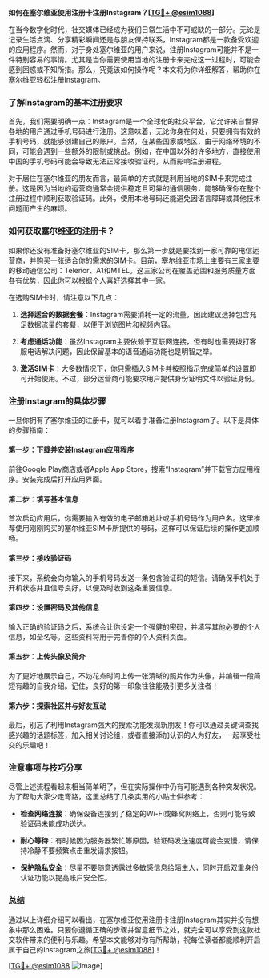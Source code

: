 **如何在塞尔维亚使用注册卡注册Instagram？[[TG💪+ @esim1088](https://t.me/s/esim1088)]**

在当今数字化时代，社交媒体已经成为我们日常生活中不可或缺的一部分。无论是记录生活点滴、分享精彩瞬间还是与朋友保持联系，Instagram都是一款备受欢迎的应用程序。然而，对于身处塞尔维亚的用户来说，注册Instagram可能并不是一件特别容易的事情。尤其是当你需要使用当地的注册卡来完成这一过程时，可能会感到困惑或不知所措。那么，究竟该如何操作呢？本文将为你详细解答，帮助你在塞尔维亚轻松注册Instagram。

### 了解Instagram的基本注册要求

首先，我们需要明确一点：Instagram是一个全球化的社交平台，它允许来自世界各地的用户通过手机号码进行注册。这意味着，无论你身在何处，只要拥有有效的手机号码，就能够创建自己的账户。当然，在某些国家或地区，由于网络环境的不同，可能会遇到一些额外的限制或挑战。例如，在中国以外的许多地方，直接使用中国的手机号码可能会导致无法正常接收验证码，从而影响注册进程。

对于居住在塞尔维亚的朋友而言，最简单的方式就是利用当地的SIM卡来完成注册。这是因为当地的运营商通常会提供稳定且可靠的通信服务，能够确保你在整个注册过程中顺利获取验证码。此外，使用本地号码还能避免因语言障碍或其他技术问题而产生的麻烦。

### 如何获取塞尔维亚的注册卡？

如果你还没有准备好塞尔维亚的SIM卡，那么第一步就是要找到一家可靠的电信运营商，并购买一张适合你的需求的SIM卡。目前，塞尔维亚市场上主要有三家主要的移动通信公司：Telenor、A1和MTEL。这三家公司在覆盖范围和服务质量方面各有优势，因此你可以根据个人喜好选择其中一家。

在选购SIM卡时，请注意以下几点：

1. **选择适合的数据套餐**：Instagram需要消耗一定的流量，因此建议选择包含充足数据流量的套餐，以便于浏览图片和视频内容。
   
2. **考虑通话功能**：虽然Instagram主要依赖于互联网连接，但有时也需要拨打客服电话解决问题，因此保留基本的语音通话功能也是明智之举。

3. **激活SIM卡**：大多数情况下，你只需插入SIM卡并按照指示完成简单的设置即可开始使用。不过，部分运营商可能要求用户提供身份证明文件以验证身份。

### 注册Instagram的具体步骤

一旦你拥有了塞尔维亚的注册卡，就可以着手准备注册Instagram了。以下是具体的步骤指南：

#### 第一步：下载并安装Instagram应用程序

前往Google Play商店或者Apple App Store，搜索“Instagram”并下载官方应用程序。安装完成后打开应用界面。

#### 第二步：填写基本信息

首次启动应用后，你需要输入有效的电子邮箱地址或手机号码作为用户名。这里推荐使用刚刚购买的塞尔维亚SIM卡所提供的号码，这样可以保证后续的操作更加顺畅。

#### 第三步：接收验证码

接下来，系统会向你输入的手机号码发送一条包含验证码的短信。请确保手机处于开机状态并且信号良好，以便及时收到这条重要信息。

#### 第四步：设置密码及其他信息

输入正确的验证码之后，系统会让你设定一个强健的密码，并填写其他必要的个人信息，如全名等。这些资料将用于完善你的个人资料页面。

#### 第五步：上传头像及简介

为了更好地展示自己，不妨花点时间上传一张清晰的照片作为头像，并编辑一段简短有趣的自我介绍。记住，良好的第一印象往往能吸引更多关注者！

#### 第六步：探索社区并与好友互动

最后，别忘了利用Instagram强大的搜索功能发现新朋友！你可以通过关键词查找感兴趣的话题标签，加入相关讨论组，或者直接添加认识的人为好友，一起享受社交的乐趣吧！

### 注意事项与技巧分享

尽管上述流程看起来相当简单明了，但在实际操作中仍有可能遇到各种突发状况。为了帮助大家少走弯路，这里总结了几条实用的小贴士供参考：

- **检查网络连接**：确保设备连接到了稳定的Wi-Fi或蜂窝网络上，否则可能导致验证码未能成功送达。
  
- **耐心等待**：有时候因为服务器繁忙等原因，验证码发送速度可能会变慢，请保持冷静不要频繁点击重发请求按钮。

- **保护隐私安全**：尽量不要随意透露过多敏感信息给陌生人，同时开启双重身份认证功能以提高账户安全性。

### 总结

通过以上详细介绍可以看出，在塞尔维亚使用注册卡注册Instagram其实并没有想象中那么困难。只要你遵循正确的步骤并留意细节之处，就完全可以享受到这款社交软件带来的便利与乐趣。希望本文能够对你有所帮助，祝每位读者都能顺利开启属于自己的Instagram之旅[[TG💪+ @esim1088](https://t.me/s/esim1088)]！

[[TG💪+ @esim1088](https://t.me/s/esim1088) ![Image](https://i.postimg.cc/4NQfJmqS/Snipaste-2025-05-13-00-14-12.png)]